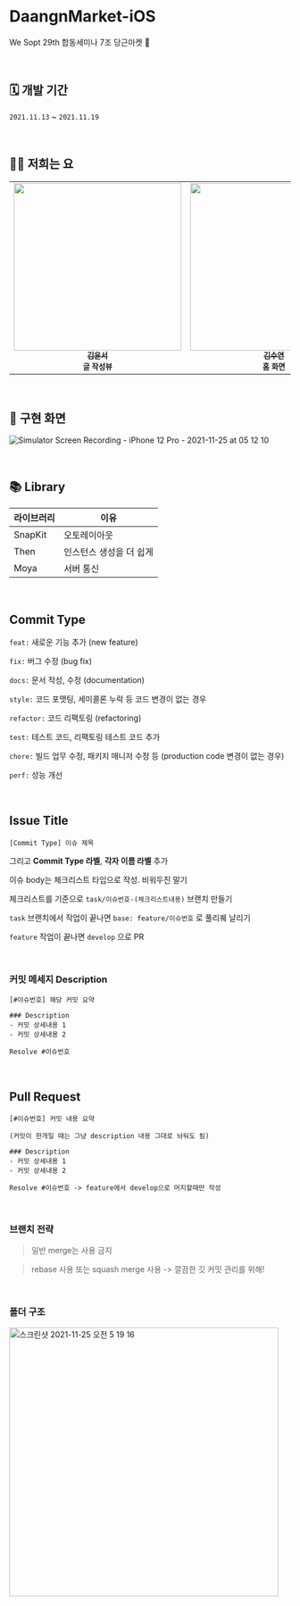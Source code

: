 # DaangnMarket-iOS
We Sopt 29th 합동세미나  7조 당근마켓 🥕

<br>

## 🗓 개발 기간
`2021.11.13` ~ `2021.11.19`

<br>

## 🧑‍🌾 저희는 요

<table>
  <tr>
    <td align="center"><a href="https://github.com/ezidayzi"><img src="https://user-images.githubusercontent.com/72497599/143306289-997f1647-2c7d-4387-a548-e88be887a22c.png" width="300px;" alt=""/><br /><sub size="100px"><b>김윤서</b></sub></a><br /><sub size="100px"><b>글 작성뷰</b></sub></a><br />
    <td align="center"><a href="https://github.com/Suyeon9911"><img src="https://user-images.githubusercontent.com/72497599/143306261-d8222176-f5b0-4c34-89cd-9386c03cbaf6.png" width="300px;" alt=""/><br /><sub><b>김수연</b></sub></a><br /><sub size="100px"><b>홈 화면</b></sub></a><br />
    <td align="center"><a href="https://github.com/yangwon9616"><img src="https://user-images.githubusercontent.com/72497599/143306280-6585241e-a245-40b2-a999-8a9d363a5b1c.png" width="300px;" alt=""/><br /><sub><b>조양원</b></sub></a><br /><sub size="100px"><b>홈 화면</b></sub></a><br />
</table>

<br>

## 🥕 구현 화면

![Simulator Screen Recording - iPhone 12 Pro - 2021-11-25 at 05 12 10](https://user-images.githubusercontent.com/72497599/143307947-a9f3c772-9549-47dd-8b32-1f0b95e8aa5b.gif)



<br>

## 📚 Library
|라이브러리|이유|
  |-|-|
|SnapKit|오토레이아웃 |
|Then|인스턴스 생성을 더 쉽게|
|Moya|서버 통신|

<br>
  
## Commit Type

`feat:` 새로운 기능 추가 (new feature)

`fix:` 버그 수정 (bug fix)

`docs:` 문서 작성, 수정 (documentation)

`style:` 코드 포맷팅, 세미콜론 누락 등 코드 변경이 없는 경우

`refactor:` 코드 리팩토링 (refactoring)

`test:` 테스트 코드, 리팩토링 테스트 코드 추가

`chore:` 빌드 업무 수정, 패키지 매니저 수정 등 (production code 변경이 없는 경우)

`perf:` 성능 개선

<br>
  
## **Issue Title**

```
[Commit Type] 이슈 제목
```

그리고 **Commit Type 라벨**, **각자 이름 라벨** 추가

이슈 body는 체크리스트 타입으로 작성. 비워두진 말기

체크리스트를 기준으로 `task/이슈번호-(체크리스트내용)` 브랜치 만들기

`task` 브랜치에서 작업이 끝나면 `base: feature/이슈번호` 로 풀리퀘 날리기

`feature` 작업이 끝나면 `develop` 으로 PR

<br>
  
### **커밋 메세지 Description**

```
[#이슈번호] 해당 커밋 요약

### Description
- 커밋 상세내용 1
- 커밋 상세내용 2

Resolve #이슈번호
```

<br>
  
## **Pull Request**

```
[#이슈번호] 커밋 내용 요약
```

```
(커밋이 한개일 때는 그냥 description 내용 그대로 놔둬도 됨)

### Description
- 커밋 상세내용 1
- 커밋 상세내용 2

Resolve #이슈번호 -> feature에서 develop으로 머지할때만 작성
```
<br>
  
### 브랜치 전략
  > 일반 merge는 사용 금지
  
  > rebase 사용 또는 squash merge 사용 -> 깔끔한 깃 커밋 관리를 위해!
  
<br>
  
 ### 폴더 구조
  <img width="482" alt="스크린샷 2021-11-25 오전 5 19 16" src="https://user-images.githubusercontent.com/72497599/143307869-a48d7014-bb0e-44f8-859b-282cb06331a6.png">
